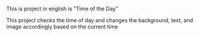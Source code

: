 This is project in english is "Time of the Day"

This project checks the time of day and changes the background, text, and image accordingly based on the current time